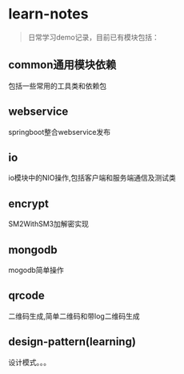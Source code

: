# learn-notes
> 日常学习demo记录，目前已有模块包括：


## common通用模块依赖
  包括一些常用的工具类和依赖包
## webservice
  springboot整合webservice发布
## io
  io模块中的NIO操作,包括客户端和服务端通信及测试类
## encrypt
  SM2WithSM3加解密实现
## mongodb
  mogodb简单操作
## qrcode
  二维码生成,简单二维码和带log二维码生成
## design-pattern(learning)
  设计模式。。。
